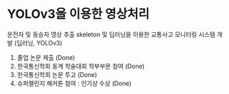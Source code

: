 # YOLOv3을 이용한 영상처리
운전자 및 동승자 영상 추출 skeleton 및 딥러닝을 이용한 교통사고 모니터링 시스템 개발 (딥러닝, YOLOv3)

1) 졸업 논문 제출 (Done)
2) 한국통신학회 동계 학술대회 학부부문 참여 (Done)
3) 한국통신학회 논문 투고 (Done)
4) 슈퍼챌린지 해커톤 참여 : 인기상 수상 (Done)
